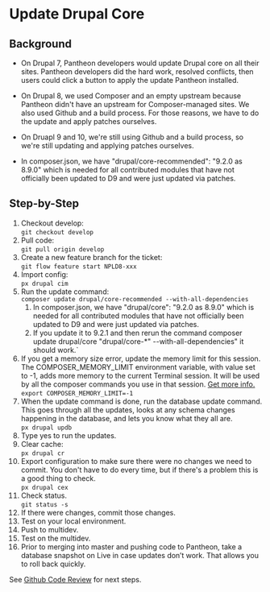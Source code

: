 # Update Drupal Core

## Background

- On Drupal 7, Pantheon developers would update Drupal core on all their sites. Pantheon developers did the hard work, resolved conflicts, then users could click a button to apply the update Pantheon installed.

- On Drupal 8, we used Composer and an empty upstream because Pantheon didn't have an upstream for Composer-managed sites. We also used Github and a build process. For those reasons, we have to do the update and apply patches ourselves.

- On Druapl 9 and 10, we're still using Github and a build process, so we're still updating and applying patches ourselves.

- In composer.json, we have "drupal/core-recommended": "9.2.0 as 8.9.0" which is needed for all contributed modules that have not officially been updated to D9 and were just updated via patches.

## Step-by-Step

1. Checkout develop:  
`git checkout develop`
1. Pull code:  
`git pull origin develop`
1. Create a new feature branch for the ticket:  
`git flow feature start NPLD8-xxx`
1. Import config:  
`px drupal cim`
1. Run the update command:  
`composer update drupal/core-recommended --with-all-dependencies`
    1. In composer.json, we have "drupal/core": "9.2.0 as 8.9.0" which is needed for all contributed modules that have not officially been updated to D9 and were just updated via patches.
    1. If you update it to 9.2.1 and then rerun the command composer update drupal/core "drupal/core-*" --with-all-dependencies" it should work.`
1. If you get a memory size error, update the memory limit for this session. The COMPOSER_MEMORY_LIMIT environment variable, with value set to -1, adds more memory to the current Terminal session. It will be used by all the composer commands you use in that session. [Get more info.](https://www.agileana.com/blog/composer-memory-limit-troubleshooting)  
`export COMPOSER_MEMORY_LIMIT=-1`
1. When the update command is done, run the database update command. This goes through all the updates, looks at any schema changes happening in the database, and lets you know what they all are.  
`px drupal updb`
1. Type yes to run the updates.
1. Clear cache:  
`px drupal cr`
1. Export configuration to make sure there were no changes we need to commit. You don't have to do every time, but if there's a problem this is a good thing to check.  
`px drupal cex`
1. Check status.  
`git status -s`
1. If there were changes, commit those changes.
1. Test on your local environment.
1. Push to multidev.
1. Test on the multidev.
1. Prior to merging into master and pushing code to Pantheon, take a database snapshot on Live in case updates don’t work. That allows you to roll back quickly.  

See [Github Code Review](/docs/d9-dev-notes/deploy-code-production/) for next steps.
